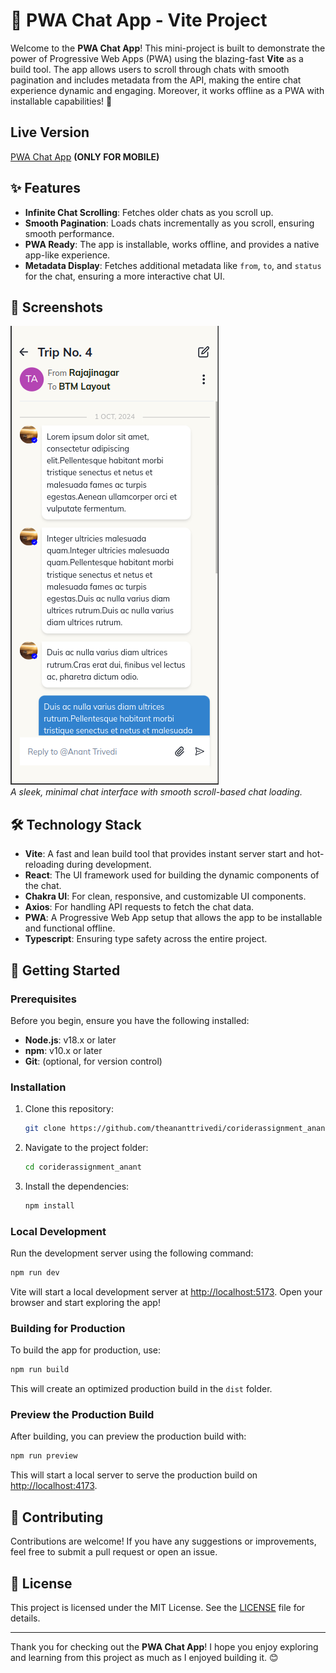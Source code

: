 # 🚀 PWA Chat App - Vite Project

Welcome to the **PWA Chat App**! This mini-project is built to demonstrate the power of Progressive Web Apps (PWA) using the blazing-fast **Vite** as a build tool. The app allows users to scroll through chats with smooth pagination and includes metadata from the API, making the entire chat experience dynamic and engaging. Moreover, it works offline as a PWA with installable capabilities! 🎉

## Live Version
[PWA Chat App](https://coriderassignment-anant.vercel.app/) **(ONLY FOR MOBILE)**

## ✨ Features

- **Infinite Chat Scrolling**: Fetches older chats as you scroll up.
- **Smooth Pagination**: Loads chats incrementally as you scroll, ensuring smooth performance.
- **PWA Ready**: The app is installable, works offline, and provides a native app-like experience.
- **Metadata Display**: Fetches additional metadata like `from`, `to`, and `status` for the chat, ensuring a more interactive chat UI.

## 📸 Screenshots

![PWA Chat App Screenshot](./previews/screenshot.png)  
_A sleek, minimal chat interface with smooth scroll-based chat loading._

## 🛠️ Technology Stack

- **Vite**: A fast and lean build tool that provides instant server start and hot-reloading during development.
- **React**: The UI framework used for building the dynamic components of the chat.
- **Chakra UI**: For clean, responsive, and customizable UI components.
- **Axios**: For handling API requests to fetch the chat data.
- **PWA**: A Progressive Web App setup that allows the app to be installable and functional offline.
- **Typescript**: Ensuring type safety across the entire project.

## 🔧 Getting Started

### Prerequisites

Before you begin, ensure you have the following installed:

- **Node.js**: v18.x or later
- **npm**: v10.x or later
- **Git**: (optional, for version control)

### Installation

1. Clone this repository:
   ```bash
   git clone https://github.com/theananttrivedi/coriderassignment_anant.git
   ```

2. Navigate to the project folder:
   ```bash
   cd coriderassignment_anant
   ```

3. Install the dependencies:
   ```bash
   npm install
   ```

### Local Development

Run the development server using the following command:

```bash
npm run dev
```

Vite will start a local development server at [http://localhost:5173](http://localhost:5173). Open your browser and start exploring the app!

### Building for Production

To build the app for production, use:

```bash
npm run build
```

This will create an optimized production build in the `dist` folder.

### Preview the Production Build

After building, you can preview the production build with:

```bash
npm run preview
```

This will start a local server to serve the production build on [http://localhost:4173](http://localhost:4173).

## 🤝 Contributing

Contributions are welcome! If you have any suggestions or improvements, feel free to submit a pull request or open an issue.

## 📝 License

This project is licensed under the MIT License. See the [LICENSE](LICENSE) file for details.

---

Thank you for checking out the **PWA Chat App**! I hope you enjoy exploring and learning from this project as much as I enjoyed building it. 😊



